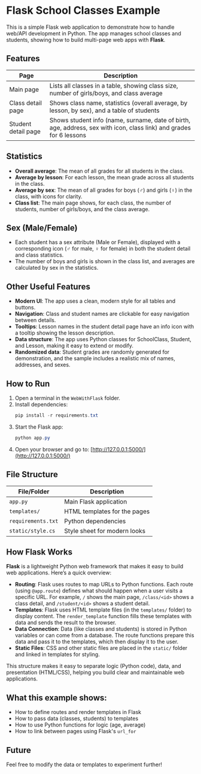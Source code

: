 # Flask School Classes Example

This is a simple Flask web application to demonstrate how to handle web/API development in Python. The app manages school classes and students, showing how to build multi-page web apps with **Flask**.

## Features
| Page                | Description                                                                                                         |
| ------------------- | ------------------------------------------------------------------------------------------------------------------- |
| Main page           | Lists all classes in a table, showing class size, number of girls/boys, and class average                           |
| Class detail page   | Shows class name, statistics (overall average, by lesson, by sex), and a table of students                          |
| Student detail page | Shows student info (name, surname, date of birth, age, address, sex with icon, class link) and grades for 6 lessons |

## Statistics
- **Overall average**: The mean of all grades for all students in the class.
- **Average by lesson**: For each lesson, the mean grade across all students in the class.
- **Average by sex**: The mean of all grades for boys (♂) and girls (♀) in the class, with icons for clarity.
- **Class list**: The main page shows, for each class, the number of students, number of girls/boys, and the class average.

## Sex (Male/Female)
- Each student has a sex attribute (Male or Female), displayed with a corresponding icon (♂ for male, ♀ for female) in both the student detail and class statistics.
- The number of boys and girls is shown in the class list, and averages are calculated by sex in the statistics.

## Other Useful Features
- **Modern UI**: The app uses a clean, modern style for all tables and buttons.
- **Navigation**: Class and student names are clickable for easy navigation between details.
- **Tooltips**: Lesson names in the student detail page have an info icon with a tooltip showing the lesson description.
- **Data structure**: The app uses Python classes for SchoolClass, Student, and Lesson, making it easy to extend or modify.
- **Randomized data**: Student grades are randomly generated for demonstration, and the sample includes a realistic mix of names, addresses, and sexes.

## How to Run
1. Open a terminal in the `WebWithFlask` folder.
2. Install dependencies:
   ```powershell
   pip install -r requirements.txt
   ```
3. Start the Flask app:
   ```powershell
   python app.py
   ```
4. Open your browser and go to: [http://127.0.0.1:5000/](http://127.0.0.1:5000/)

## File Structure
| File/Folder        | Description                  |
| ------------------ | ---------------------------- |
| `app.py`           | Main Flask application       |
| `templates/`       | HTML templates for the pages |
| `requirements.txt` | Python dependencies          |
| `static/style.cs`  | Style sheet for modern looks |

## How Flask Works
**Flask** is a lightweight Python web framework that makes it easy to build web applications. Here’s a quick overview:

- **Routing**: Flask uses routes to map URLs to Python functions. Each route (using `@app.route`) defines what should happen when a user visits a specific URL. For example, `/` shows the main page, `/class/<id>` shows a class detail, and `/student/<id>` shows a student detail.
- **Templates**: Flask uses HTML template files (in the `templates/` folder) to display content. The `render_template` function fills these templates with data and sends the result to the browser.
- **Data Connection**: Data (like classes and students) is stored in Python variables or can come from a database. The route functions prepare this data and pass it to the templates, which then display it to the user.
- **Static Files**: CSS and other static files are placed in the `static/` folder and linked in templates for styling.

This structure makes it easy to separate logic (Python code), data, and presentation (HTML/CSS), helping you build clear and maintainable web applications.

## What this example shows:
- How to define routes and render templates in Flask
- How to pass data (classes, students) to templates
- How to use Python functions for logic (age, average)
- How to link between pages using Flask's `url_for`

## Future
Feel free to modify the data or templates to experiment further!
